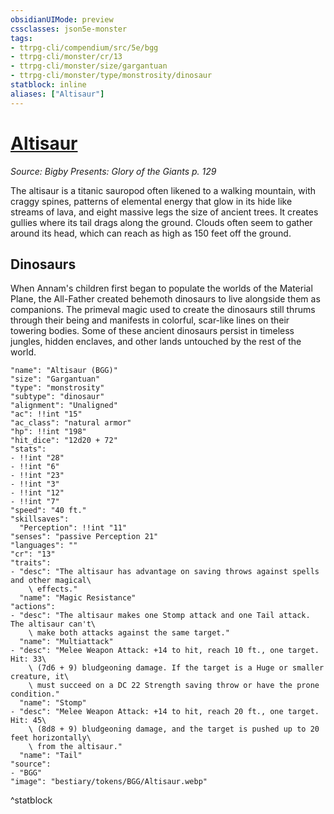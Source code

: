 ```yaml
---
obsidianUIMode: preview
cssclasses: json5e-monster
tags:
- ttrpg-cli/compendium/src/5e/bgg
- ttrpg-cli/monster/cr/13
- ttrpg-cli/monster/size/gargantuan
- ttrpg-cli/monster/type/monstrosity/dinosaur
statblock: inline
aliases: ["Altisaur"]
---
```

# [Altisaur](3-Compendium\CLI\bestiary\monstrosity/altisaur-bgg.md)
*Source: Bigby Presents: Glory of the Giants p. 129*  

The altisaur is a titanic sauropod often likened to a walking mountain, with craggy spines, patterns of elemental energy that glow in its hide like streams of lava, and eight massive legs the size of ancient trees. It creates gullies where its tail drags along the ground. Clouds often seem to gather around its head, which can reach as high as 150 feet off the ground.

## Dinosaurs

When Annam's children first began to populate the worlds of the Material Plane, the All-Father created behemoth dinosaurs to live alongside them as companions. The primeval magic used to create the dinosaurs still thrums through their being and manifests in colorful, scar-like lines on their towering bodies. Some of these ancient dinosaurs persist in timeless jungles, hidden enclaves, and other lands untouched by the rest of the world.

```statblock
"name": "Altisaur (BGG)"
"size": "Gargantuan"
"type": "monstrosity"
"subtype": "dinosaur"
"alignment": "Unaligned"
"ac": !!int "15"
"ac_class": "natural armor"
"hp": !!int "198"
"hit_dice": "12d20 + 72"
"stats":
- !!int "28"
- !!int "6"
- !!int "23"
- !!int "3"
- !!int "12"
- !!int "7"
"speed": "40 ft."
"skillsaves":
  "Perception": !!int "11"
"senses": "passive Perception 21"
"languages": ""
"cr": "13"
"traits":
- "desc": "The altisaur has advantage on saving throws against spells and other magical\
    \ effects."
  "name": "Magic Resistance"
"actions":
- "desc": "The altisaur makes one Stomp attack and one Tail attack. The altisaur can't\
    \ make both attacks against the same target."
  "name": "Multiattack"
- "desc": "Melee Weapon Attack: +14 to hit, reach 10 ft., one target. Hit: 33\
    \ (7d6 + 9) bludgeoning damage. If the target is a Huge or smaller creature, it\
    \ must succeed on a DC 22 Strength saving throw or have the prone condition."
  "name": "Stomp"
- "desc": "Melee Weapon Attack: +14 to hit, reach 20 ft., one target. Hit: 45\
    \ (8d8 + 9) bludgeoning damage, and the target is pushed up to 20 feet horizontally\
    \ from the altisaur."
  "name": "Tail"
"source":
- "BGG"
"image": "bestiary/tokens/BGG/Altisaur.webp"
```
^statblock